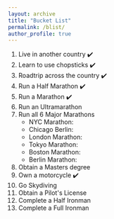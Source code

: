 ```yaml
---
layout: archive
title: "Bucket List"
permalink: /blist/
author_profile: true
---
```


1. Live in another country  :heavy_check_mark:
2. Learn to use chopsticks :heavy_check_mark:
3. Roadtrip across the country :heavy_check_mark:
4. Run a Half Marathon :heavy_check_mark:
5. Run a Marathon :heavy_check_mark:
6. Run an Ultramarathon
7. Run all 6 Major Marathons
    - NYC Marathon:
    - Chicago Berlin:
    - London Marathon: 
    - Tokyo Marathon: 
    - Boston Marathon: 
    - Berlin Marathon:  
8. Obtain a Masters degree
9. Own a motorcycle :heavy_check_mark:
10. Go Skydiving
11. Obtain a Pilot's License
12. Complete a Half Ironman
13. Complete a Full Ironman

